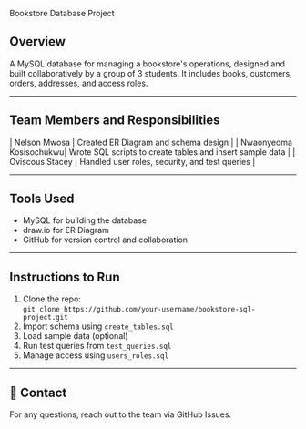 Bookstore Database Project

## Overview
A MySQL database for managing a bookstore's operations, designed and built collaboratively by a group of 3 students. It includes books, customers, orders, addresses, and access roles.

---

## Team Members and Responsibilities

| Nelson Mwosa | Created ER Diagram and schema design |
| Nwaonyeoma Kosisochukwu| Wrote SQL scripts to create tables and insert sample data |
| Oviscous Stacey | Handled user roles, security, and test queries |

---

## Tools Used
- MySQL for building the database
- draw.io for ER Diagram
- GitHub for version control and collaboration

---

## Instructions to Run
1. Clone the repo:  
   `git clone https://github.com/your-username/bookstore-sql-project.git`
2. Import schema using `create_tables.sql`
3. Load sample data (optional)
4. Run test queries from `test_queries.sql`
5. Manage access using `users_roles.sql`

---

## 📧 Contact
For any questions, reach out to the team via GitHub Issues.
